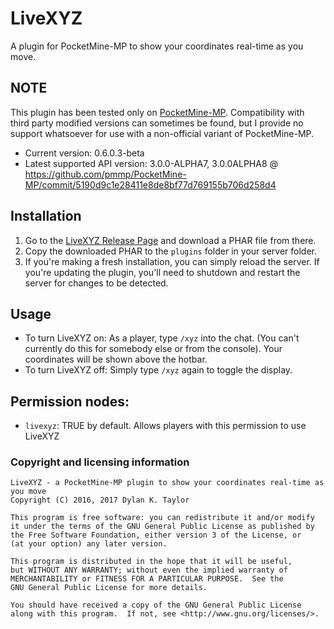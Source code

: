 # LiveXYZ
A plugin for PocketMine-MP to show your coordinates real-time as you move.

## NOTE
This plugin has been tested only on [PocketMine-MP](https://github.com/pmmp/PocketMine-MP). Compatibility with third party modified versions can sometimes be found, but I provide no support whatsoever for use with a non-official variant of PocketMine-MP.

- Current version: 0.6.0.3-beta
- Latest supported API version: 3.0.0-ALPHA7, 3.0.0ALPHA8 @ https://github.com/pmmp/PocketMine-MP/commit/5190d9c1e28411e8de8bf77d769155b706d258d4

## Installation


1. Go to the [LiveXYZ Release Page](https://github.com/dktapps/LiveXYZ/releases) and download a PHAR file from there.
2. Copy the downloaded PHAR to the `plugins` folder in your server folder.
3. If you're making a fresh installation, you can simply reload the server. If you're updating the plugin, you'll need to shutdown and restart the server for changes to be detected.

## Usage
- To turn LiveXYZ on:
  As a player, type `/xyz` into the chat. (You can't currently do this for somebody else or from the console). Your coordinates will be shown above the hotbar.
- To turn LiveXYZ off:
  Simply type `/xyz` again to toggle the display.

## Permission nodes:
- `livexyz`: TRUE by default. Allows players with this permission to use LiveXYZ

### Copyright and licensing information
```
LiveXYZ - a PocketMine-MP plugin to show your coordinates real-time as you move
Copyright (C) 2016, 2017 Dylan K. Taylor

This program is free software: you can redistribute it and/or modify
it under the terms of the GNU General Public License as published by
the Free Software Foundation, either version 3 of the License, or
(at your option) any later version.

This program is distributed in the hope that it will be useful,
but WITHOUT ANY WARRANTY; without even the implied warranty of
MERCHANTABILITY or FITNESS FOR A PARTICULAR PURPOSE.  See the
GNU General Public License for more details.

You should have received a copy of the GNU General Public License
along with this program.  If not, see <http://www.gnu.org/licenses/>.
```

